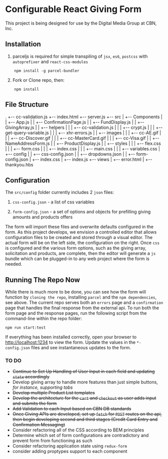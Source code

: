 # Configurable React Giving Form

This project is being designed for use by the Digital Media Group at CBN, Inc. 

## Installation

1. parceljs is required for simple transpiling of `jsx`, `es6`, `postcss` with `autoprefixer` and  `react-css-modules`

```
    npm install -g parcel-bundler
```

2. Fork or Clone repo, then:

```
    npm install
```

## File Structure

.
+-- cc-validation.js
+-- index.html
+-- server.js
+-- src
|   +-- Components
|   |   +-- App.js
|   |   +-- ConfirmationPage.js
|   |   +-- FundDisplay.js
|   |   +-- GivingArray.js
|   |   +-- helpers
|   |   |   +-- cc-validation.js
|   |   |   +-- crypt.js
|   |   |   +-- get-query-variable.js
|   |   |   +-- xhr-errors.js
|   |   +-- images
|   |   |   +-- cc-AE.gif
|   |   |   +-- cc-Discover.gif
|   |   |   +-- cc-MasterCard.gif
|   |   |   +-- cc-Visa.gif
|   |   +-- NameAddressForm.js
|   |   +-- ProductDisplay.js
|   |   +-- styles
|   |   |   +-- flex.css
|   |   |   +-- form.css
|   |   |   +-- index.css
|   |   |   +-- main.css
|   |   |   +-- variables.css
|   +-- config
|   |   +-- css-config.json
|   |   +-- dropdowns.json
|   |   +-- form-config.json
|   +-- index.css
|   +-- index.js
+-- views
|   +-- error.html
|   +-- thankyou.hbs


## Configuration

The `src/config` folder currently includes 2 `json` files:
    
1. `css-config.json` - a list of css variables

2. `form-config.json` - a set of options and objects for prefilling giving amounts and products offers

The form will import these files and overwrite defaults configured in the form. As this project develops, we envision a controlled editor that allows configuration files to be created and stored through a visual editor. The actual form will be on the left side, the configuration on the right. Once `css` is configured and the various form options, such as the giving array, solicitation and products, are complete, then the editor will generate a `js` bundle which can be plugged-in to any web project where the form is needed.

## Running The Repo Now

While there is much more to be done, you can see how the form will function by `cloning the repo`, installing `parcel` and the `npm dependencies`, see above. The current repo serves both an `errors` page and a `confirmation` page that handles the final response from the external api. To run both the form page and the response pages, run the following script from the command-line within the repo folder:

```
npm run start:test
```

If everything has been installed correctly, open your browser to [http://localhost:1234](http://localhost:1234) to view the form. Update the values in the `*-config.json` files and see instantaneous updates to the form.

### TO DO

 - ~~Continue to Set Up Handling of User Input in each field and updating `state` accordingly~~
 - Develop giving array to handle more features than just simple buttons, *for instance, supporting tabs*
 - ~~Develop multiple Product List templates~~
 - ~~Develop the architecture for the `cart` and `checkout` as user adds input and submits the form~~
 - ~~Add Validation to each Input based on CBN DB standards~~
 - ~~Once Giving APIs are developed, set up `fetch` for `POST` routes on the api, then begin developing second and third stages (Credit Card Entry and Confirmation Messaging)~~
 - Consider refactoring all of the CSS according to BEM principles
 - Determine which set of form configurations are contradictory and prevent form from functioning as such
 - Consider refactoring application state using `redux-form`
 - consider adding proptypes support to each component